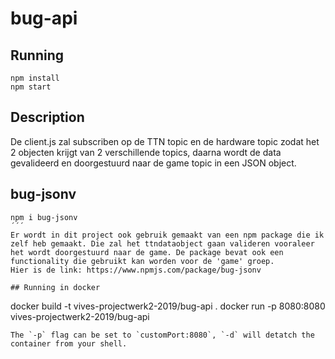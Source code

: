 # bug-api

## Running
```
npm install
npm start
```
## Description
De client.js zal subscriben op de TTN topic en de hardware topic zodat het 2 objecten krijgt van 2 verschillende topics, daarna wordt de data gevalideerd en doorgestuurd naar de game topic in een JSON object.

## bug-jsonv
```
npm i bug-jsonv
´´´
Er wordt in dit project ook gebruik gemaakt van een npm package die ik zelf heb gemaakt. Die zal het ttndataobject gaan valideren vooraleer het wordt doorgestuurd naar de game. De package bevat ook een functionality die gebruikt kan worden voor de 'game' groep. 
Hier is de link: https://www.npmjs.com/package/bug-jsonv

## Running in docker
```
docker build -t vives-projectwerk2-2019/bug-api .
docker run -p 8080:8080 vives-projectwerk2-2019/bug-api
```
The `-p` flag can be set to `customPort:8080`, `-d` will detatch the container from your shell.
